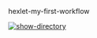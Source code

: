 hexlet-my-first-workflow

[![show-directory](https://github.com/MrMAx-26/hexlet-my-first-workflow/actions/workflows/show-directory.yml/badge.svg)](https://github.com/MrMAx-26/hexlet-my-first-workflow/actions/workflows/show-directory.yml)

